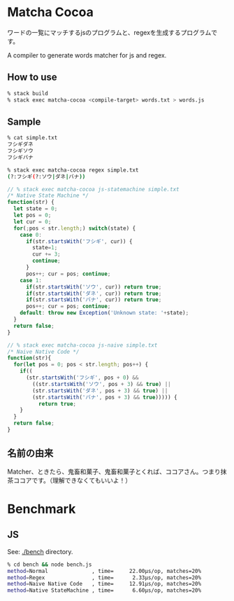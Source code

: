 # Matcha Cocoa

ワードの一覧にマッチするjsのプログラムと、regexを生成するプログラムです。

A compiler to generate words matcher for js and regex.

## How to use
```sh
% stack build
% stack exec matcha-cocoa <compile-target> words.txt > words.js
```

## Sample

```sh
% cat simple.txt
フシギダネ
フシギソウ
フシギバナ
```

```sh
% stack exec matcha-cocoa regex simple.txt
(?:フシギ(?:ソウ|ダネ|バナ))
```

```js
// % stack exec matcha-cocoa js-statemachine simple.txt
/* Native State Machine */
function(str) {
  let state = 0;
  let pos = 0;
  let cur = 0;
  for(;pos < str.length;) switch(state) {
    case 0:
      if(str.startsWith('フシギ', cur)) {
        state=1;
        cur += 3;
        continue;
      }
      pos++; cur = pos; continue;
    case 1:
      if(str.startsWith('ソウ', cur)) return true;
      if(str.startsWith('ダネ', cur)) return true;
      if(str.startsWith('バナ', cur)) return true;
      pos++; cur = pos; continue;
    default: throw new Exception('Unknown state: '+state);
  }
  return false;
}
```

```js
// % stack exec matcha-cocoa js-naive simple.txt
/* Naive Native Code */
function(str){
  for(let pos = 0; pos < str.length; pos++) {
    if((
      (str.startsWith('フシギ', pos + 0) &&
        ((str.startsWith('ソウ', pos + 3) && true) ||
        (str.startsWith('ダネ', pos + 3) && true) ||
        (str.startsWith('バナ', pos + 3) && true))))) {
          return true;
    }
  }
  return false;
}
```

## 名前の由来

Matcher、ときたら、鬼畜和菓子、鬼畜和菓子とくれば、ココアさん。つまり抹茶ココアです。（理解できなくてもいいよ！）

# Benchmark

## JS

See: [./bench](./bench) directory.

```sh
% cd bench && node bench.js
method=Normal              , time=     22.00μs/op, matches=20%
method=Regex               , time=      2.33μs/op, matches=20%
method=Naive Native Code   , time=     12.91μs/op, matches=20%
method=Native StateMachine , time=      6.60μs/op, matches=20%
```